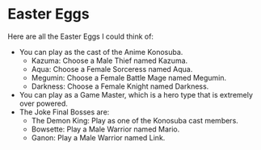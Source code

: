 # Easter Eggs

Here are all the Easter Eggs I could think of:
  - You can play as the cast of the Anime Konosuba.
    - Kazuma: Choose a Male Thief named Kazuma.
    - Aqua: Choose a Female Sorceress named Aqua.
    - Megumin: Choose a Female Battle Mage named Megumin.
    - Darkness: Choose a Female Knight named Darkness.
  - You can play as a Game Master, which is a hero type that is extremely over powered.
  - The Joke Final Bosses are:
    - The Demon King: Play as one of the Konosuba cast members.
    - Bowsette: Play a Male Warrior named Mario.
    - Ganon: Play a Male Warrior named Link.

